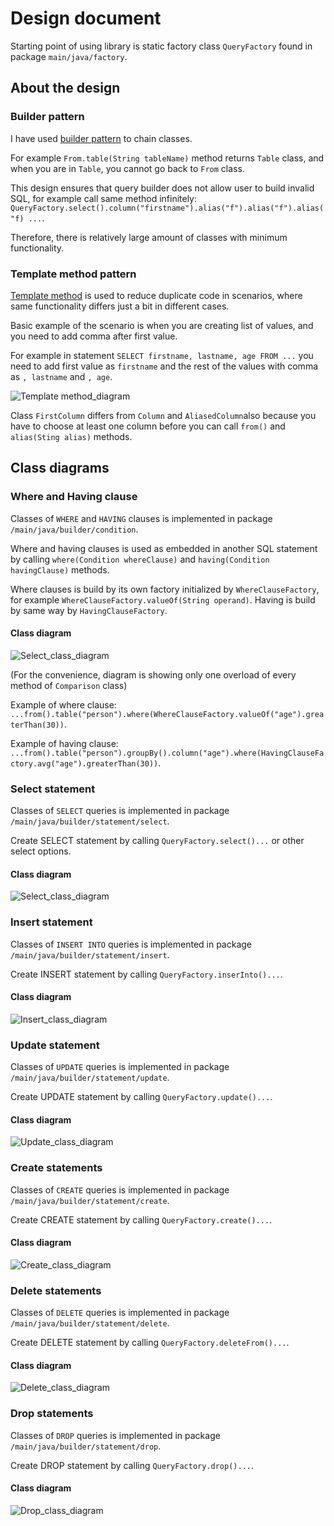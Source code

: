 # Design document

Starting point of using library is static factory class `QueryFactory` found in package `main/java/factory`.

## About the design

### Builder pattern

I have used [builder pattern](https://en.wikipedia.org/wiki/Builder_pattern) to chain classes. 

For example `From.table(String tableName)` method returns `Table` class, and when you are in `Table`, you cannot go back to `From` class.

This design ensures that query builder does not allow user to build invalid SQL, for example call same method infinitely: `QueryFactory.select().column("firstname").alias("f").alias("f").alias("f) ...`.

Therefore, there is relatively large amount of classes with minimum functionality.

### Template method pattern

[Template method](https://en.wikipedia.org/wiki/Template_method_pattern) is used to reduce duplicate code in scenarios, where same functionality differs just a bit in different cases.

Basic example of the scenario is when you are creating list of values, and you need to add comma after first value.

For example in statement `SELECT firstname, lastname, age FROM ...` you need to add first value as `firstname` and the rest of the values with comma as `, lastname` and `, age`.

![Template method_diagram](https://github.com/MiguelSombrero/sql-query-builder/blob/develop/docs/template-method-diagram.jpg)

Class `FirstColumn` differs from `Column` and `AliasedColumn`also because you have to choose at least one column before you can call `from()` and `alias(Sting alias)` methods.

## Class diagrams

### Where and Having clause

Classes of `WHERE` and `HAVING` clauses is implemented in package `/main/java/builder/condition`.

Where and having clauses is used as embedded in another SQL statement by calling `where(Condition whereClause)` and `having(Condition havingClause)` methods.

Where clauses is build by its own factory initialized by `WhereClauseFactory`, for example `WhereClauseFactory.valueOf(String operand)`. Having is build by same way by `HavingClauseFactory`.

#### Class diagram

![Select_class_diagram](https://github.com/MiguelSombrero/sql-query-builder/blob/develop/docs/where-class-diagram.jpg)

(For the convenience, diagram is showing only one overload of every method of `Comparison` class)

Example of where clause: `...from().table("person").where(WhereClauseFactory.valueOf("age").greaterThan(30))`.

Example of having clause: `...from().table("person").groupBy().column("age").where(HavingClauseFactory.avg("age").greaterThan(30))`.

### Select statement

Classes of `SELECT` queries is implemented in package `/main/java/builder/statement/select`.

Create SELECT statement by calling `QueryFactory.select()...` or other select options.

#### Class diagram

![Select_class_diagram](https://github.com/MiguelSombrero/sql-query-builder/blob/develop/docs/select-class-diagram.jpg)

### Insert statement

Classes of `INSERT INTO` queries is implemented in package `/main/java/builder/statement/insert`.

Create INSERT statement by calling `QueryFactory.inserInto()...`.

#### Class diagram

![Insert_class_diagram](https://github.com/MiguelSombrero/sql-query-builder/blob/develop/docs/insert-class-diagram.jpg)

### Update statement

Classes of `UPDATE` queries is implemented in package `/main/java/builder/statement/update`.

Create UPDATE statement by calling `QueryFactory.update()...`.

#### Class diagram

![Update_class_diagram](https://github.com/MiguelSombrero/sql-query-builder/blob/develop/docs/update-class-diagram.jpg)

### Create statements

Classes of `CREATE` queries is implemented in package `/main/java/builder/statement/create`.

Create CREATE statement by calling `QueryFactory.create()...`.

#### Class diagram

![Create_class_diagram](https://github.com/MiguelSombrero/sql-query-builder/blob/develop/docs/create-class-diagram.jpg)

### Delete statements

Classes of `DELETE` queries is implemented in package `/main/java/builder/statement/delete`.

Create DELETE statement by calling `QueryFactory.deleteFrom()...`.

#### Class diagram

![Delete_class_diagram](https://github.com/MiguelSombrero/sql-query-builder/blob/develop/docs/delete-class-diagram.jpg)

### Drop statements

Classes of `DROP` queries is implemented in package `/main/java/builder/statement/drop`.

Create DROP statement by calling `QueryFactory.drop()...`.

#### Class diagram

![Drop_class_diagram](https://github.com/MiguelSombrero/sql-query-builder/blob/develop/docs/drop-class-diagram.jpg)
